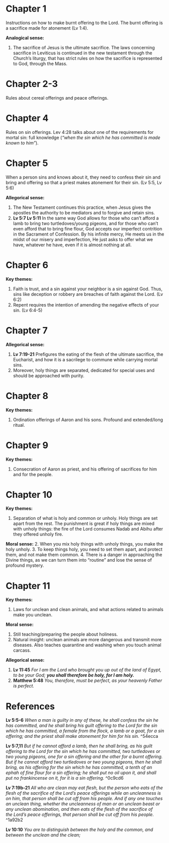 # Chapter 1
Instructions on how to make burnt offering to the Lord. The burnt offering is a sacrifice made for atonement (Lv 1:4).

**Analogical sense:**
1. The sacrifice of Jesus is the ultimate sacrifice. The laws concerning sacrifice in Leviticus is continued in the new testament through the Church’s liturgy, that has strict rules on how the sacrifice is represented to God, through the Mass.

# Chapter 2-3
Rules about cereal offerings and peace offerings.

# Chapter 4
Rules on sin offerings. Lev 4:28 talks about one of the requirements for mortal sin: full knowledge (_“when the sin which he has committed is made known to him”_).

# Chapter 5
When a person sins and knows about it, they need to confess their sin and bring and offering so that a priest makes atonement for their sin. (Lv 5:5, Lv 5:6)

**Allegorical sense:**
1. The New Testament continues this practice, when Jesus gives the apostles the authority to be mediators and to forgive and retain sins.
2. **Lv 5:7 Lv 5:11** In the same way God allows for those who can’t afford a lamb to bring two turtledoves/young pigeons, and for those who can’t even afford that to bring fine flour, God accepts our imperfect contrition in the Sacrament of Confession. By his infinite mercy, He meets us in the midst of our misery and imperfection, He just asks to offer what we have, whatever he have, even if it is almost nothing at all.
# Chapter 6
**Key themes:**
1. Faith is trust, and a sin against your neighbor is a sin against God. Thus, sins like deception or robbery are breaches of faith against the Lord. (Lv 6:2)
2. Repent requires the intention of amending the negative effects of your sin. (Lv 6:4-5)

# Chapter 7
**Allegorical sense:**
1. **Lv 7:19-21** Prefigures the eating of the flesh of the ultimate sacrifice, the Eucharist, and how it is a sacrilege to commune while carrying mortal sins.
2. Moreover, holy things are separated, dedicated for special uses and should be approached with purity.

# Chapter 8
**Key themes:**
1. Ordination offerings of Aaron and his sons. Profound and extended/long ritual.

# Chapter 9
**Key themes:**
1. Consecration of Aaron as priest, and his offering of sacrifices for him and for the people.
# Chapter 10
**Key themes:**
1. Separation of what is holy and common or unholy. Holy things are set apart from the rest. The punishment is great if holy things are mixed with unholy things: the fire of the Lord consumes Nadab and Abihu after they offered unholy fire.

**Moral sense:**
2. When you mix holy things with unholy things, you make the holy unholy.
3. To keep things holy, you need to set them apart, and protect them, and not make them common.
4. There is a danger in approaching the Divine things, as we can turn them into “routine” and lose the sense of profound mystery.
# Chapter 11
**Key themes:**
1. Laws for unclean and clean animals, and what actions related to animals make you unclean.

**Moral sense:**
1. Still teaching/preparing the people about holiness.
2. Natural insight: unclean animals are more dangerous and transmit more diseases. Also teaches quarantine and washing when you touch animal carcass. 

**Allegorical sense:**
1. **Lv 11:45** *For I am the Lord who brought you up out of the land of Egypt, to be your God; **you shall therefore be holy, for I am holy.***
2. **Matthew 5:48** *You, therefore, must be perfect, as your heavenly Father is perfect.*
# References

**Lv 5:5-6**
*When a man is guilty in any of these, he shall confess the sin he has committed, and he shall bring his guilt offering to the Lord for the sin which he has committed, a female from the flock, a lamb or a goat, for a sin offering; and the priest shall make atonement for him for his sin.* ^54ecca

**Lv 5:7,11**
*But if he cannot afford a lamb, then he shall bring, as his guilt offering to the Lord for the sin which he has committed, two turtledoves or two young pigeons, one for a sin offering and the other for a burnt offering. 
But if he cannot afford two turtledoves or two young pigeons, then he shall bring, as his offering for the sin which he has committed, a tenth of an ephah of fine flour for a sin offering; he shall put no oil upon it, and shall put no frankincense on it, for it is a sin offering.* ^0c9cd6

**Lv 7:19b-21**
*All who are clean may eat flesh, but the person who eats of the flesh of the sacrifice of the Lord’s peace offerings while an uncleanness is on him, that person shall be cut off from his people. And if any one touches an unclean thing, whether the uncleanness of man or an unclean beast or any unclean abomination, and then eats of the flesh of the sacrifice of the Lord’s peace offerings, that person shall be cut off from his people.* ^1a92b2

**Lv 10:10**
*You are to distinguish between the holy and the common, and between the unclean and the clean;*